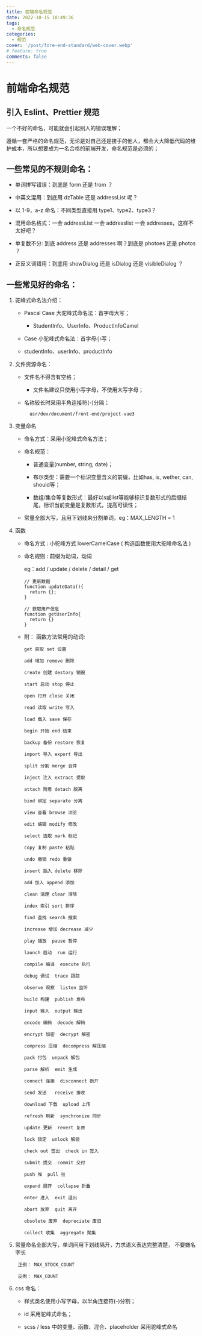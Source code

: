```yaml
---
title: 前端命名规范
date: 2022-10-15 18:49:36
tags:
  - 命名规范
categories:
  - 规范
cover: '/post/fore-end-standard/web-cover.webp'
# feature: true
comments: false
---
```


# 前端命名规范
## 引入 Eslint、Prettier 规范

一个不好的命名，可能就会引起别人的错误理解；

遵循一套严格的命名规范，无论是对自己还是接手的他人，都会大大降低代码的维护成本，所以想要成为一名合格的前端开发，命名规范是必须的；

## 一些常见的不规则命名：

- 单词拼写错误：到底是 form 还是 from ？

- 中英文混用：到底用 dzTable 还是 addressList 呢？

- 以 1-9，a-z 命名：不同类型直接用 type1、type2、type3？

- 混用命名格式：一会 addressList 一会 addresslist 一会 addresses，这样不太好吧？

- 单复数不分: 到底 address 还是 addresses 啊？到底是 photoes 还是 photos ？

- 正反义词错用：到底用 showDialog 还是 isDialog 还是 visibleDialog ？

## 一些常见好的命名：

1. 驼峰式命名法介绍：

    - Pascal Case 大驼峰式命名法：首字母大写；

      - StudentInfo、UserInfo、ProductInfoCamel

    -  Case 小驼峰式命名法：首字母小写；

      - studentInfo、userInfo、productInfo

2. 文件资源命名：
    - 文件名不得含有空格；

      - 文件名建议只使用小写字母，不使用大写字母；

    - 名称较长时采用半角连接符(-)分隔；

            usr/dev/document/front-end/project-vue3

3. 变量命名
    - 命名方式：采用小驼峰式命名方法；

    - 命名规范：

      - 普通变量(number, string, date)；

      - 布尔类型：需要一个标识变量含义的前缀，比如has, is, wether, can, should等；

      - 数组/集合等复数形式：最好以s或list等能够标识复数形式的后缀结尾，标识当前变量是复数形式，提高可读性；

    - 常量全部大写，且用下划线来分割单词，eg：MAX_LENGTH = 1

4. 函数

    - 命名方式 : 小驼峰方式 lowerCamelCase ( 构造函数使用大驼峰命名法 )

    - 命名规则 : 前缀为动词，动词 
      
      eg：add / update / delete / detail / get

          // 更新数据
          function updateData(){
            return {};
          }

          // 获取用户信息
          function getUserInfo{
            return {}
          }

    - 附： 函数方法常用的动词: 

          get 获取 set 设置

          add 增加 remove 删除

          create 创建 destory 销毁

          start 启动 stop 停止

          open 打开 close 关闭

          read 读取 write 写入

          load 载入 save 保存

          begin 开始 end 结束

          backup 备份 restore 恢复

          import 导入 export 导出

          split 分割 merge 合并

          inject 注入 extract 提取

          attach 附着 detach 脱离

          bind 绑定 separate 分离

          view 查看 browse 浏览

          edit 编辑 modify 修改

          select 选取 mark 标记

          copy 复制 paste 粘贴

          undo 撤销 redo 重做

          insert 插入 delete 移除

          add 加入 append 添加

          clean 清理 clear 清除

          index 索引 sort 排序

          find 查找 search 搜索

          increase 增加 decrease 减少

          play 播放  pause 暂停

          launch 启动  run 运行

          compile 编译  execute 执行

          debug 调试  trace 跟踪

          observe 观察  listen 监听

          build 构建  publish 发布

          input 输入  output 输出

          encode 编码  decode 解码

          encrypt 加密  decrypt 解密

          compress 压缩  decompress 解压缩

          pack 打包  unpack 解包

          parse 解析  emit 生成

          connect 连接  disconnect 断开

          send 发送   receive 接收

          download 下载  upload 上传

          refresh 刷新  synchronize 同步

          update 更新  revert 复原

          lock 锁定  unlock 解锁

          check out 签出  check in 签入

          submit 提交  commit 交付

          push 推  pull 拉

          expand 展开  collapse 折叠

          enter 进入  exit 退出

          abort 放弃  quit 离开

          obsolete 废弃  depreciate 废旧

          collect 收集  aggregate 聚集

5. 常量命名全部大写，单词间用下划线隔开，力求语义表达完整清楚， 不要嫌名字长

        正例： MAX_STOCK_COUNT

        反例： MAX_COUNT


6. css 命名：

    - 样式类名使用小写字母，以半角连接符(-)分割；
    
    - id 采用驼峰式命名；
    
    - scss / less 中的变量、函数、混合、placeholder 采用驼峰式命名  